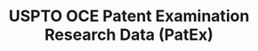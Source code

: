 ---
bigquery: https://console.cloud.google.com/bigquery?p=patents-public-data&d=uspto_oce_pair&page=dataset
citation: 'Graham, S. Marco, A., and Miller, A. (2015). “The USPTO Patent Examination
  Research Dataset: A Window on the Process of Patent Examination.”'
contributors: Graham, S. Marco, A., Miller, A.
cost: None
description: The latest version of PatEx (referred to below as the 2020 release) contains
  detailed information on nearly 11.9 million publicly-viewable provisional and non-provisional
  patent applications to the USPTO and over 4.6 million Patent Cooperation Treaty
  (PCT) applications. It is based on data that OCE downloaded from the Patent Examination
  Data System (PEDS) in April, 2021. The PEDS data are sourced from Public PAIR. The
  first time that OCE used PEDS as the basis of PatEx was for the 2019 release. We
  took the PEDS data and organized it into the familiar PatEx data files, which are
  based on the organization of the Public PAIR portal. The data files include information
  on each application’s characteristics, prosecution history, continuation history,
  claims of foreign priority, patent term adjustment history, publication history,
  and correspondence address information.
documentation: 'For the 2019 and later releases, new technical documentation is available
  https://www.uspto.gov/sites/default/files/documents/PatEx-2019-Technical-Doc.pdf


  A document describing the 2014-2017 data sets is available and can be cited as:
  Graham, Stuart J.H. and Marco, Alan C. and Miller, Richard, The USPTO Patent Examination
  Research Dataset: A Window on the Process of Patent Examination (November 30, 2015).
  Available at SSRN: https://ssrn.com/abstract=2702637.'
last_edit: Mon, 04 Apr 2022 19:06:22 GMT
location: https://www.uspto.gov/ip-policy/economic-research/research-datasets/patent-examination-research-dataset-public-pair
maintained_by: EconomicsData@uspto.gov
related_publications: https://ssrn.com/abstract=29956744, https://ssrn.com/abstract=2702637
schema_fields: '[''filing_date'', ''confirm_number'', ''examiner_name_last'', ''inventor_address_type'',
  ''file_location'', ''application_number_pair'', ''appl_status_date'', ''foreign_parent_date'',
  ''inventor_name_last'', ''earliest_pgpub_number'', ''examiner_name_first'', ''disposal_type'',
  ''small_entity_indicator'', ''uspc_subclass'', ''application_type'', ''invention_title'',
  ''correspondence_city'', ''inventor_region_code'', ''correspondence_name_line_1'',
  ''correspondence_country_name'', ''earliest_pgpub_date'', ''inventor_name_middle'',
  ''recorded_date'', ''parent_country'', ''correspondence_region_code'', ''inventor_name_first'',
  ''invention_subject_matter'', ''uspc_class'', ''atty_docket_number'', ''patent_issue_date'',
  ''aia_first_to_file'', ''file_location_date'', ''wipo_pub_number'', ''correspondence_country_code'',
  ''status_description'', ''inventor_country_code'', ''status_code'', ''application_number'',
  ''examiner_id'', ''wipo_pub_date'', ''sequence_number'', ''event_description'',
  ''child_application_number'', ''customer_number'', ''child_filing_date'', ''correspondence_street_line_2'',
  ''continuation_type'', ''parent_country_code'', ''foreign_parent_id'', ''appl_status_code'',
  ''correspondence_postal_code'', ''parent_application_number'', ''correspondence_region_name'',
  ''event_code'', ''correspondence_name_line_2'', ''inventor_rank'', ''examiner_name_middle'',
  ''parent_filing_date'', ''examiner_art_unit'', ''abandon_date'', ''correspondence_street_line_1'',
  ''patent_number'', ''inventor_country_name'']'
shortname: patex
tags:
- patents
- legal
- history
terms_of_use: 'USPTO’s online databases are not designed or intended to be a source
  for bulk downloads of USPTO data when accessed through the website’s interfaces.
  Individuals, companies, IP addresses, or blocks of IP addresses who, in effect,
  deny or decrease service by generating unusually high numbers of database accesses
  (searches, pages, or hits), whether generated manually or in an automated fashion,
  may be denied access to USPTO servers without notice.


  Bulk data products may be separately obtained from the USPTO, either for free or
  at the cost of dissemination. For details, see information on Electronic Bulk Data
  Products: https://www.uspto.gov/learning-and-resources/electronic-bulk-data-products'
title: USPTO OCE Patent Examination Research Data (PatEx)
uuid: 4342caa7-23af-420c-b2f6-6088f133df6a
---